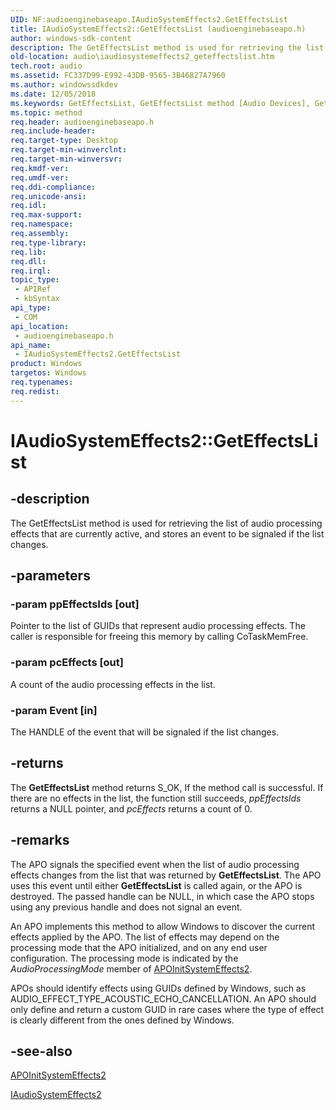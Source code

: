 ```yaml
---
UID: NF:audioenginebaseapo.IAudioSystemEffects2.GetEffectsList
title: IAudioSystemEffects2::GetEffectsList (audioenginebaseapo.h)
author: windows-sdk-content
description: The GetEffectsList method is used for retrieving the list of audio processing effects that are currently active, and stores an event to be signaled if the list changes.
old-location: audio\iaudiosystemeffects2_geteffectslist.htm
tech.root: audio
ms.assetid: FC337D99-E992-43DB-9565-3B46827A7960
ms.author: windowssdkdev
ms.date: 12/05/2018
ms.keywords: GetEffectsList, GetEffectsList method [Audio Devices], GetEffectsList method [Audio Devices],IAudioSystemEffects2 interface, IAudioSystemEffects2 interface [Audio Devices],GetEffectsList method, IAudioSystemEffects2.GetEffectsList, IAudioSystemEffects2::GetEffectsList, audio.iaudiosystemeffects2_geteffectslist, audioenginebaseapo/IAudioSystemEffects2::GetEffectsList
ms.topic: method
req.header: audioenginebaseapo.h
req.include-header: 
req.target-type: Desktop
req.target-min-winverclnt: 
req.target-min-winversvr: 
req.kmdf-ver: 
req.umdf-ver: 
req.ddi-compliance: 
req.unicode-ansi: 
req.idl: 
req.max-support: 
req.namespace: 
req.assembly: 
req.type-library: 
req.lib: 
req.dll: 
req.irql: 
topic_type:
 - APIRef
 - kbSyntax
api_type:
 - COM
api_location:
 - audioenginebaseapo.h
api_name:
 - IAudioSystemEffects2.GetEffectsList
product: Windows
targetos: Windows
req.typenames: 
req.redist: 
---
```


# IAudioSystemEffects2::GetEffectsList


## -description


The GetEffectsList method is used for retrieving the list of audio processing effects that are currently active, and stores an event to be signaled if the list changes.


## -parameters




### -param ppEffectsIds [out]

Pointer to the list of GUIDs that represent audio processing effects. The caller is responsible for freeing this memory by calling CoTaskMemFree.


### -param pcEffects [out]

A count of the audio processing effects in the list.


### -param Event [in]

The HANDLE of the event that will be signaled if the list changes.


## -returns



The <b>GetEffectsList</b> method returns S_OK, If the method call is successful. If there are no effects in the list, the function still succeeds, <i>ppEffectsIds</i> returns a NULL pointer, and <i>pcEffects</i> returns a count of 0.




## -remarks



The APO signals the specified  event when the list of audio processing effects changes from the list that was returned by <b>GetEffectsList</b>. The APO uses this event until either <b>GetEffectsList</b> is called again, or the APO is destroyed. The passed handle can be NULL, in which case the APO stops using any previous handle and does not signal an event.

An APO implements this method to allow Windows to discover the current effects applied by the APO. The list of effects may depend on the processing mode that the APO initialized, and on any end user configuration. The processing mode is indicated by the <i>AudioProcessingMode</i> member of <a href="https://msdn.microsoft.com/87E59FCE-1965-4B23-B1F5-F54FEDD5A83E">APOInitSystemEffects2</a>.

APOs should identify effects using GUIDs defined by Windows, such as AUDIO_EFFECT_TYPE_ACOUSTIC_ECHO_CANCELLATION. An APO should only define and return a custom GUID in rare cases where the type of effect is clearly different from the ones defined by Windows.




## -see-also




<a href="https://msdn.microsoft.com/87E59FCE-1965-4B23-B1F5-F54FEDD5A83E">APOInitSystemEffects2</a>



<a href="https://msdn.microsoft.com/5989BAFB-6B2D-4186-9A8D-96C8974E0D18">IAudioSystemEffects2</a>
 

 

